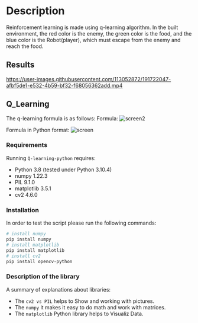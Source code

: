# Description
Reinforcement learning is made using q-learning algorithm. In the built environment, the red color is the enemy, the green color is the food, and the blue color is the Robot(player), which must escape from the enemy and reach the food.

## Results
https://user-images.githubusercontent.com/113052872/191722047-afbf5de1-e532-4b59-bf32-f68056362add.mp4

## Q_Learning
The q-learning formula is as follows:
Formula:
![screen2](https://user-images.githubusercontent.com/113052872/191721459-c5197461-554f-4fd1-a88b-ae04b88c21b7.jpg)

Formula in Python format:
![screen](https://user-images.githubusercontent.com/113052872/191721513-ec557f03-f3a9-415e-9f01-3fdad9f0e228.jpg)

### Requirements
Running `Q-learning-python` requires:
* Python 3.8 (tested under Python 3.10.4)
* numpy 1.22.3
* PIL 9.1.0
* matplotlib 3.5.1
* cv2 4.6.0

### Installation
In order to test the script please run the following commands:
```sh
# install numpy
pip install numpy
# install matplotlib
pip install matplotlib
# install cv2
pip install opencv-python
```

### Description of the library
A summary of explanations about libraries:
* The `cv2 vs PIL` helps to Show and working with pictures.
* The `numpy` it makes it easy to do math and work with matrices.
* The `matplotlib` Python  library helps to Visualiz Data.


